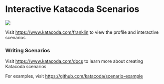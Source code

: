 # Interactive Katacoda Scenarios

[![](http://shields.katacoda.com/katacoda/franklin/count.svg)](https://www.katacoda.com/franklin "Get your profile on Katacoda.com")

Visit https://www.katacoda.com/franklin to view the profile and interactive scenarios

### Writing Scenarios
Visit https://www.katacoda.com/docs to learn more about creating Katacoda scenarios

For examples, visit https://github.com/katacoda/scenario-example
